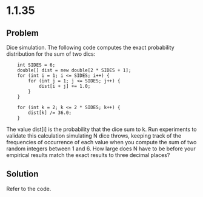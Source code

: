 # 1.1.35

## Problem

Dice simulation. The following code computes the exact probability distribution for the sum of two dics:

```
    int SIDES = 6;
    double[] dist = new double[2 * SIDES + 1];
    for (int i = 1; i <= SIDES; i++) {
        for (int j = 1; j <= SIDES; j++) {
            dist[i + j] += 1.0;
        }
    }

    for (int k = 2; k <= 2 * SIDES; k++) {
        dist[k] /= 36.0;
    }
```

The value dist[i] is the probability that the dice sum to k. Run experiments to validate this calculation simulating N dice throws, keeping track of the frequencies of occurrence of each value when you compute the sum of two random integers between 1 and 6. How large does N have to be before your empirical results match the exact results to three decimal places?

## Solution

Refer to the code.
